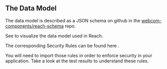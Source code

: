 ## The Data Model

The data model is described as a JSON schema on github in the [webcom-components/reach-schema](https://github.com/webcom-components/reach-schema) repo.
 
See [](https://webcom-components.github.io/reach-schema/#draft-00) to visualize the data model used in Reach.

The corresponding Security Rules can be found here [](https://webcom-components.github.io/reach-schema/draft-00/security/rules.json).

You will need to import those rules in order to enforce security in your application. Take a look at the test results to understand these rules.
